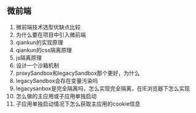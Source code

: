 ## 微前端

1. 微前端技术选型优缺点比较
2. 为什么要在项目中引入微前端
3. qiankun的实现原理
4. qiankun的css隔离原理
5. js隔离原理
6. 设计一个沙箱机制
7. proxySandbox和legacySandbox那个更好，为什么
8. legacySandbox会存在变量污染吗
9. legacysanbox是完全隔离吗，怎么实现完全隔离，在IE浏览器下怎么实现
10. 怎么做的主应用或子应用单独启动
11. 子应用单独启动情况下怎么获取主应用的cookie信息